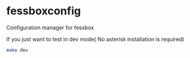 # fessboxconfig
Configuration manager for fessbox


If you just want to test in dev mode( No asterisk installation is required)

```bash
make dev
```

